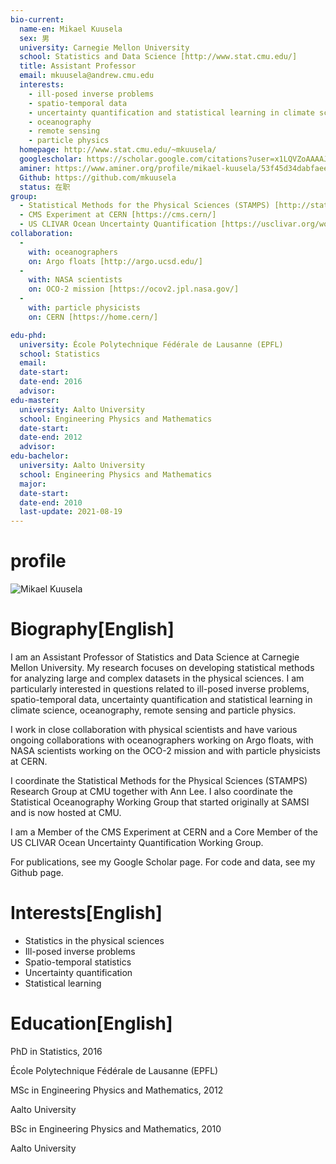 ```yaml
---
bio-current:
  name-en: Mikael Kuusela
  sex: 男
  university: Carnegie Mellon University
  school: Statistics and Data Science [http://www.stat.cmu.edu/]
  title: Assistant Professor
  email: mkuusela@andrew.cmu.edu
  interests: 
    - ill-posed inverse problems
    - spatio-temporal data
    - uncertainty quantification and statistical learning in climate science
    - oceanography
    - remote sensing
    - particle physics
  homepage: http://www.stat.cmu.edu/~mkuusela/
  googlescholar: https://scholar.google.com/citations?user=x1LQVZoAAAAJ
  aminer: https://www.aminer.org/profile/mikael-kuusela/53f45d34dabfaee1c0b46564
  Github: https://github.com/mkuusela
  status: 在职
group: 
  - Statistical Methods for the Physical Sciences (STAMPS) [http://stat.cmu.edu/stamps/]
  - CMS Experiment at CERN [https://cms.cern/]
  - US CLIVAR Ocean Uncertainty Quantification [https://usclivar.org/working-groups/ocean-uncertainty-quantification-working-group]
collaboration: 
  - 
    with: oceanographers
    on: Argo floats [http://argo.ucsd.edu/]
  - 
    with: NASA scientists
    on: OCO-2 mission [https://ocov2.jpl.nasa.gov/]
  - 
    with: particle physicists
    on: CERN [https://home.cern/]

edu-phd:
  university: École Polytechnique Fédérale de Lausanne (EPFL)
  school: Statistics
  email: 
  date-start: 
  date-end: 2016
  advisor: 
edu-master:
  university: Aalto University
  school: Engineering Physics and Mathematics
  date-start: 
  date-end: 2012
  advisor: 
edu-bachelor:
  university: Aalto University
  school: Engineering Physics and Mathematics
  major: 
  date-start: 
  date-end: 2010
  last-update: 2021-08-19
---
```



# profile

![Mikael Kuusela](http://www.stat.cmu.edu/~mkuusela/author/mikael-kuusela/avatar_hu617ad5356b1e89e450b20d50b259fcde_119431_270x270_fill_q90_lanczos_center.jpg)



# Biography[English]

I am an Assistant Professor of Statistics and Data Science at Carnegie Mellon University. My research focuses on developing statistical methods for analyzing large and complex datasets in the physical sciences. I am particularly interested in questions related to ill-posed inverse problems, spatio-temporal data, uncertainty quantification and statistical learning in climate science, oceanography, remote sensing and particle physics.

I work in close collaboration with physical scientists and have various ongoing collaborations with oceanographers working on Argo floats, with NASA scientists working on the OCO-2 mission and with particle physicists at CERN.

I coordinate the Statistical Methods for the Physical Sciences (STAMPS) Research Group at CMU together with Ann Lee. I also coordinate the Statistical Oceanography Working Group that started originally at SAMSI and is now hosted at CMU.

I am a Member of the CMS Experiment at CERN and a Core Member of the US CLIVAR Ocean Uncertainty Quantification Working Group.

For publications, see my Google Scholar page. For code and data, see my Github page.


# Interests[English]

* Statistics in the physical sciences
* Ill-posed inverse problems
* Spatio-temporal statistics
* Uncertainty quantification
* Statistical learning


# Education[English]


PhD in Statistics, 2016

École Polytechnique Fédérale de Lausanne (EPFL)

MSc in Engineering Physics and Mathematics, 2012

Aalto University

BSc in Engineering Physics and Mathematics, 2010

Aalto University